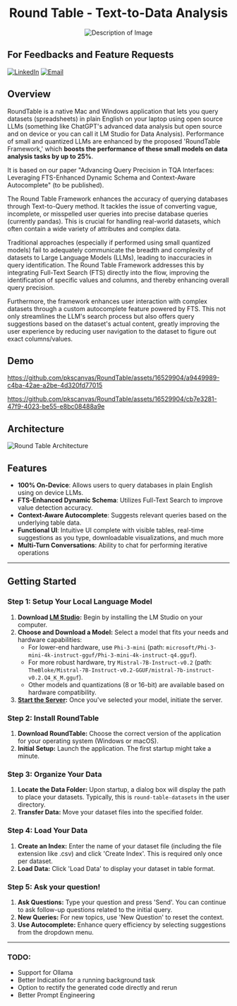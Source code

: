 <h1 align="center">Round Table - Text-to-Data Analysis</h1>

<p align="center">
  <img src="https://github.com/pkscanvas/RoundTable/assets/16529904/d53bc719-6ee5-478f-90c1-f42ecf166a48" alt="Description of Image">
</p>

## For Feedbacks and Feature Requests

[![LinkedIn](https://img.shields.io/badge/LinkedIn-Profile-blue?style=flat&logo=linkedin)](https://www.linkedin.com/in/pratyushkumarsrivastava)   [![Email](https://img.shields.io/badge/Email-Me-green?style=flat&logo=gmail)](mailto:pratyushk2011@gmail.com)


## Overview
RoundTable is a native Mac and Windows application that lets you query datasets (spreadsheets) in plain English on your laptop using open source LLMs (something like ChatGPT's advanced data analysis but open source and on device or you can call it LM Studio for Data Analysis). Performance of small and quantized LLMs are enhanced by the proposed 'RoundTable Framework,' which **boosts the performance of these small models on data analysis tasks by up to 25%**.

It is based on our paper "Advancing Query Precision in TQA Interfaces: Leveraging FTS-Enhanced Dynamic Schema and Context-Aware Autocomplete" (to be published).

The Round Table Framework enhances the accuracy of querying databases through Text-to-Query method. It tackles the issue of converting vague, incomplete, or misspelled user queries into precise database queries (currently pandas). This is crucial for handling real-world datasets, which often contain a wide variety of attributes and complex data.

Traditional approaches (especially if performed using small quantized models) fail to adequately communicate the breadth and complexity of datasets to Large Language Models (LLMs), leading to inaccuracies in query identification. The Round Table Framework addresses this by integrating Full-Text Search (FTS) directly into the flow, improving the identification of specific values and columns, and thereby enhancing overall query precision.

Furthermore, the framework enhances user interaction with complex datasets through a custom autocomplete feature powered by FTS. This not only streamlines the LLM's search process but also offers query suggestions based on the dataset's actual content, greatly improving the user experience by reducing user navigation to the dataset to figure out exact columns/values.

## Demo 
https://github.com/pkscanvas/RoundTable/assets/16529904/a9449989-c4ba-42ae-a2be-4d320fd77015

https://github.com/pkscanvas/RoundTable/assets/16529904/cb7e3281-47f9-4023-be55-e8bc08488a9e

## Architecture
![Round Table Architecture](https://github.com/pkscanvas/RoundTable/assets/16529904/a79d86b4-a3d8-4162-9adc-0be5f45e47c3)


## Features

- **100% On-Device**: Allows users to query databases in plain English using on device LLMs.
- **FTS-Enhanced Dynamic Schema**: Utilizes Full-Text Search to improve value detection accuracy.
- **Context-Aware Autocomplete**: Suggests relevant queries based on the underlying table data.
- **Functional UI**: Intuitive UI complete with visible tables, real-time suggestions as you type, downloadable visualizations, and much more
- **Multi-Turn Conversations**: Ability to chat for performing iterative operations
---

## Getting Started

### Step 1: Setup Your Local Language Model
1. **Download [LM Studio](https://lmstudio.ai/):** Begin by installing the LM Studio on your computer.
2. **Choose and Download a Model:** Select a model that fits your needs and hardware capabilities:
   - For lower-end hardware, use `Phi-3-mini` (path: `microsoft/Phi-3-mini-4k-instruct-gguf/Phi-3-mini-4k-instruct-q4.gguf`).
   - For more robust hardware, try `Mistral-7B-Instruct-v0.2` (path: `TheBloke/Mistral-7B-Instruct-v0.2-GGUF/mistral-7b-instruct-v0.2.Q4_K_M.gguf`).
   - Other models and quantizations (8 or 16-bit) are available based on hardware compatibility.
3. **[Start the Server](https://lmstudio.ai/docs/local-server#:~:text=Using%20the%20local,will%20keep%20running.):** Once you've selected your model, initiate the server.

### Step 2: Install RoundTable
1. **Download RoundTable:** Choose the correct version of the application for your operating system (Windows or macOS).
2. **Initial Setup:** Launch the application. The first startup might take a minute.

### Step 3: Organize Your Data
1. **Locate the Data Folder:** Upon startup, a dialog box will display the path to place your datasets. Typically, this is `round-table-datasets` in the user directory.
2. **Transfer Data:** Move your dataset files into the specified folder.

### Step 4: Load Your Data
1. **Create an Index:** Enter the name of your dataset file (including the file extension like .csv) and click 'Create Index'. This is required only once per dataset.
2. **Load Data:** Click 'Load Data' to display your dataset in table format.

### Step 5: Ask your question!
1. **Ask Questions:** Type your question and press 'Send'. You can continue to ask follow-up questions related to the initial query.
2. **New Queries:** For new topics, use 'New Question' to reset the context.
3. **Use Autocomplete:** Enhance query efficiency by selecting suggestions from the dropdown menu.

--- 

### TODO:
- Support for Ollama
- Better Indication for a running background task
- Option to rectify the generated code directly and rerun
- Better Prompt Engineering

